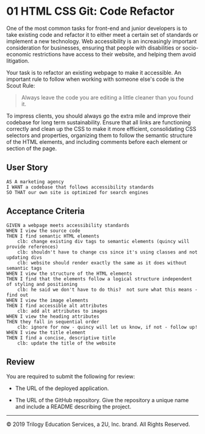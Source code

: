 # 01 HTML CSS Git: Code Refactor

One of the most common tasks for front-end and junior developers is to take existing code and refactor it to either meet a certain set of standards or implement a new technology. Web accessibility is an increasingly important consideration for businesses, ensuring that people with disabilities or socio-economic restrictions have access to their website, and helping them avoid litigation.

Your task is to refactor an existing webpage to make it accessible. An important rule to follow when working with someone else's code is the Scout Rule:

> Always leave the code you are editing a little cleaner than you found it.

To impress clients, you should always go the extra mile and improve their codebase for long term sustainability. Ensure that all links are functioning correctly and clean up the CSS to make it more efficient, consolidating CSS selectors and properties, organizing them to follow the semantic structure of the HTML elements, and including comments before each element or section of the page.

## User Story

```
AS A marketing agency
I WANT a codebase that follows accessibility standards
SO THAT our own site is optimized for search engines
```

## Acceptance Criteria

```
GIVEN a webpage meets accessibility standards
WHEN I view the source code
THEN I find semantic HTML elements
    clb: change existing div tags to semantic elements (quincy will provide references)
    clb: shouldn't have to change css since it's using classes and not updating divs
    clb: website should render exactly the same as it does without semantic tags
WHEN I view the structure of the HTML elements
THEN I find that the elements follow a logical structure independent of styling and positioning
    clb: he said we don't have to do this?  not sure what this means - find out
WHEN I view the image elements
THEN I find accessible alt attributes
    clb: add alt attributes to images
WHEN I view the heading attributes
THEN they fall in sequential order
    clb: ignore for now - quincy will let us know, if not - follow up!
WHEN I view the title element
THEN I find a concise, descriptive title
    clb: update the title of the website
```

## Review

You are required to submit the following for review:

* The URL of the deployed application.

* The URL of the GitHub repository. Give the repository a unique name and include a README describing the project.

- - -
© 2019 Trilogy Education Services, a 2U, Inc. brand. All Rights Reserved.
